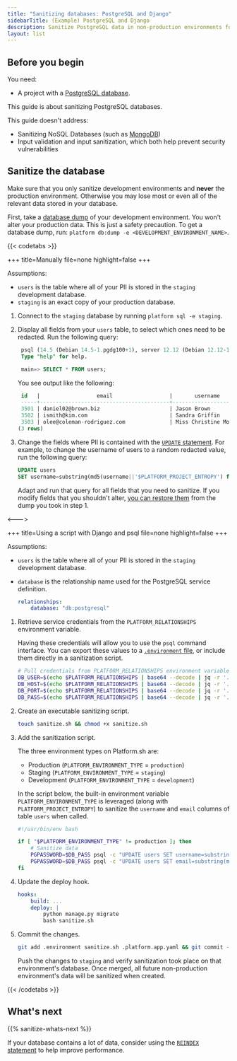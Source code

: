 ```yaml
---
title: "Sanitizing databases: PostgreSQL and Django"
sidebarTitle: (Example) PostgreSQL and Django
description: Sanitize PostgreSQL data in non-production environments for Django apps.
layout: list
---
```


## Before you begin

You need:

- A project with a [PostgreSQL database](/add-services/postgresql/_index.md).

This guide is about sanitizing PostgreSQL databases.

This guide doesn't address:

- Sanitizing NoSQL Databases (such as [MongoDB](/add-services/mongodb.md))
- Input validation and input sanitization, which both help prevent security vulnerabilities

## Sanitize the database

Make sure that you only sanitize development environments and **never** the production environment.
Otherwise you may lose most or even all of the relevant data stored in your database.

First, take a [database dump](/add-services/postgresql#exporting-data) of your development environment.
You won't alter your production data.
This is just a safety precaution.
To get a database dump, run: `platform db:dump -e <DEVELOPMENT_ENVIRONMENT_NAME>`.

{{< codetabs >}}

+++
title=Manually
file=none
highlight=false
+++

Assumptions:

- `users` is the table where all of your PII is stored in the `staging` development database.
- `staging` is an exact copy of your production database.

1. Connect to the `staging` database by running `platform sql -e staging`.
1. Display all fields from your `users` table, to select which ones need to be redacted.
   Run the following query:

   ```sql
    psql (14.5 (Debian 14.5-1.pgdg100+1), server 12.12 (Debian 12.12-1.pgdg90+1))
    Type "help" for help.

    main=> SELECT * FROM users;
   ```

   You see output like the following:

   ```sql
    id   |                  email                  |       username        
    -----+-----------------------------------------+-----------------------
    3501 | daniel02@brown.biz                      | Jason Brown
    3502 | ismith@kim.com                          | Sandra Griffin
    3503 | olee@coleman-rodriguez.com              | Miss Christine Morgan
   (3 rows)
   ```

1. Change the fields where PII is contained with the [`UPDATE` statement](https://mariadb.com/kb/en/update/).
   For example, to change the username of users to a random redacted value, run the following query:

   ```sql
   UPDATE users
   SET username=substring(md5(username||'$PLATFORM_PROJECT_ENTROPY') for 8);
   ```

   Adapt and run that query for all fields that you need to sanitize.
   If you modify fields that you shouldn't alter,
   [you can restore them](/environments/restore.md) from the dump you took in step 1.

<--->

+++
title=Using a script with Django and psql
file=none
highlight=false
+++

Assumptions:

- `users` is the table where all of your PII is stored in the `staging` development database.
- `database` is the relationship name used for the PostgreSQL service definition.

    ```yaml {location=".platform.app.yaml"}
    relationships:
        database: "db:postgresql"
    ```

1. Retrieve service credentials from the `PLATFORM_RELATIONSHIPS` environment variable.

    Having these credentials will allow you to use the `psql` command interface.
    You can export these values to a [`.environment` file](/development/variables/set-variables#set-variables-via-script), or include them directly in a sanitization script.

    ```bash {location=".environment"}
    # Pull credentials from PLATFORM_RELATIONSHIPS environment variable.
    DB_USER=$(echo $PLATFORM_RELATIONSHIPS | base64 --decode | jq -r '.database[0].username')
    DB_HOST=$(echo $PLATFORM_RELATIONSHIPS | base64 --decode | jq -r '.database[0].host')
    DB_PORT=$(echo $PLATFORM_RELATIONSHIPS | base64 --decode | jq -r '.database[0].port')
    DB_PASS=$(echo $PLATFORM_RELATIONSHIPS | base64 --decode | jq -r '.database[0].password')
    ```

2. Create an executable sanitizing script.

    ```bash
    touch sanitize.sh && chmod +x sanitize.sh
    ```

3. Add the sanitization script.

    The three environment types on Platform.sh are:

    - Production (`PLATFORM_ENVIRONMENT_TYPE` = `production`)
    - Staging (`PLATFORM_ENVIRONMENT_TYPE` = `staging`)
    - Development (`PLATFORM_ENVIRONMENT_TYPE` = `development`)

    In the script below, the built-in environment variable `PLATFORM_ENVIRONMENT_TYPE` is leveraged (along with `PLATFORM_PROJECT_ENTROPY`) to sanitize the `username` and `email` columns of table `users` when called.

    ```bash {location="sanitize.sh"}
    #!/usr/bin/env bash

    if [ "$PLATFORM_ENVIRONMENT_TYPE" != production ]; then
        # Sanitize data
        PGPASSWORD=$DB_PASS psql -c "UPDATE users SET username=substring(md5(username||'$PLATFORM_PROJECT_ENTROPY') for 8);" -U $DB_USER -h $DB_HOST -p $DB_PORT
        PGPASSWORD=$DB_PASS psql -c "UPDATE users SET email=substring(md5(email||'$PLATFORM_PROJECT_ENTROPY') for 8);" -U $DB_USER -h $DB_HOST -p $DB_PORT
    fi   
    ```

4. Update the deploy hook.

    ```yaml {location=".platform.app.yaml"}
    hooks:
        build: ...
        deploy: |
            python manage.py migrate
            bash sanitize.sh
    ```

5. Commit the changes.

    ```bash
    git add .environment sanitize.sh .platform.app.yaml && git commit -m "Add sanitization."
    ```

    Push the changes to `staging` and verify sanitization took place on that environment's database.
    Once merged, all future non-production environment's data will be sanitized when created.

{{< /codetabs >}}

## What's next

{{% sanitize-whats-next %}}

If your database contains a lot of data, consider using the [`REINDEX` statement](https://www.postgresql.org/docs/current/sql-reindex.html) to help improve performance.
